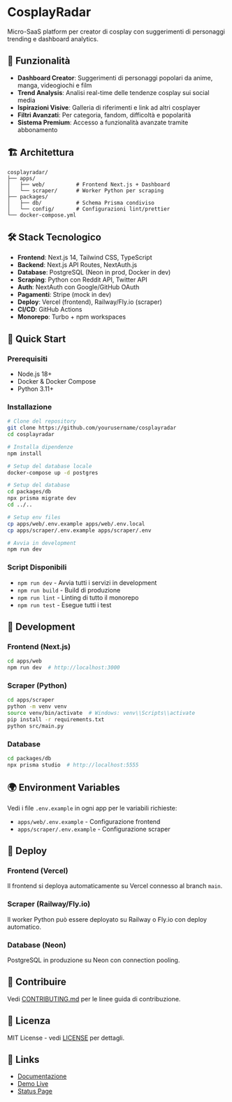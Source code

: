 # CosplayRadar

Micro-SaaS platform per creator di cosplay con suggerimenti di personaggi trending e dashboard analytics.

## 🚀 Funzionalità

- **Dashboard Creator**: Suggerimenti di personaggi popolari da anime, manga, videogiochi e film
- **Trend Analysis**: Analisi real-time delle tendenze cosplay sui social media
- **Ispirazioni Visive**: Galleria di riferimenti e link ad altri cosplayer
- **Filtri Avanzati**: Per categoria, fandom, difficoltà e popolarità
- **Sistema Premium**: Accesso a funzionalità avanzate tramite abbonamento

## 🏗️ Architettura

```
cosplayradar/
├── apps/
│   ├── web/          # Frontend Next.js + Dashboard
│   └── scraper/      # Worker Python per scraping
├── packages/
│   ├── db/           # Schema Prisma condiviso
│   └── config/       # Configurazioni lint/prettier
└── docker-compose.yml
```

## 🛠️ Stack Tecnologico

- **Frontend**: Next.js 14, Tailwind CSS, TypeScript
- **Backend**: Next.js API Routes, NextAuth.js
- **Database**: PostgreSQL (Neon in prod, Docker in dev)
- **Scraping**: Python con Reddit API, Twitter API
- **Auth**: NextAuth con Google/GitHub OAuth
- **Pagamenti**: Stripe (mock in dev)
- **Deploy**: Vercel (frontend), Railway/Fly.io (scraper)
- **CI/CD**: GitHub Actions
- **Monorepo**: Turbo + npm workspaces

## 🚀 Quick Start

### Prerequisiti

- Node.js 18+
- Docker & Docker Compose
- Python 3.11+

### Installazione

```bash
# Clone del repository
git clone https://github.com/yourusername/cosplayradar
cd cosplayradar

# Installa dipendenze
npm install

# Setup del database locale
docker-compose up -d postgres

# Setup del database
cd packages/db
npx prisma migrate dev
cd ../..

# Setup env files
cp apps/web/.env.example apps/web/.env.local
cp apps/scraper/.env.example apps/scraper/.env

# Avvia in development
npm run dev
```

### Script Disponibili

- `npm run dev` - Avvia tutti i servizi in development
- `npm run build` - Build di produzione
- `npm run lint` - Linting di tutto il monorepo
- `npm run test` - Esegue tutti i test

## 🔧 Development

### Frontend (Next.js)
```bash
cd apps/web
npm run dev  # http://localhost:3000
```

### Scraper (Python)
```bash
cd apps/scraper
python -m venv venv
source venv/bin/activate  # Windows: venv\\Scripts\\activate
pip install -r requirements.txt
python src/main.py
```

### Database
```bash
cd packages/db
npx prisma studio  # http://localhost:5555
```

## 🌍 Environment Variables

Vedi i file `.env.example` in ogni app per le variabili richieste:
- `apps/web/.env.example` - Configurazione frontend
- `apps/scraper/.env.example` - Configurazione scraper

## 🚢 Deploy

### Frontend (Vercel)
Il frontend si deploya automaticamente su Vercel connesso al branch `main`.

### Scraper (Railway/Fly.io)
Il worker Python può essere deployato su Railway o Fly.io con deploy automatico.

### Database (Neon)
PostgreSQL in produzione su Neon con connection pooling.

## 🤝 Contribuire

Vedi [CONTRIBUTING.md](./CONTRIBUTING.md) per le linee guida di contribuzione.

## 📄 Licenza

MIT License - vedi [LICENSE](./LICENSE) per dettagli.

## 🔗 Links

- [Documentazione](https://docs.cosplayradar.com)
- [Demo Live](https://cosplayradar.vercel.app)
- [Status Page](https://status.cosplayradar.com)
